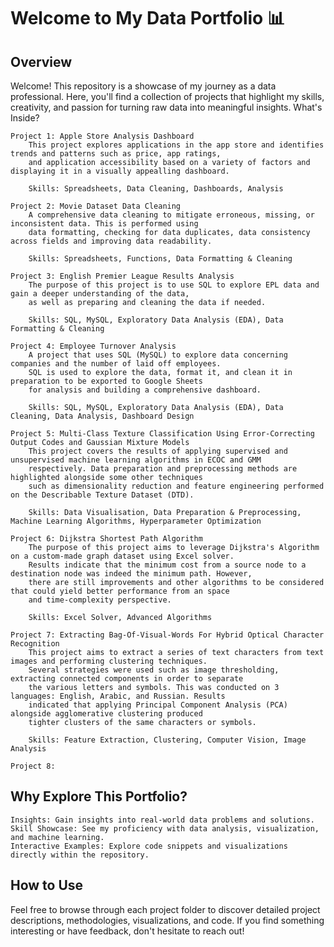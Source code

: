 # Welcome to My Data Portfolio 📊
## Overview

Welcome! This repository is a showcase of my journey as a data professional. Here, you'll find a collection of projects that highlight my skills, creativity, and passion for turning raw data into meaningful insights.
What's Inside?

    Project 1: Apple Store Analysis Dashboard
        This project explores applications in the app store and identifies trends and patterns such as price, app ratings, 
        and application accessibility based on a variety of factors and displaying it in a visually appealling dashboard.
      
        Skills: Spreadsheets, Data Cleaning, Dashboards, Analysis

    Project 2: Movie Dataset Data Cleaning
        A comprehensive data cleaning to mitigate erroneous, missing, or inconsistent data. This is performed using
        data formatting, checking for data duplicates, data consistency across fields and improving data readability.
        
        Skills: Spreadsheets, Functions, Data Formatting & Cleaning

    Project 3: English Premier League Results Analysis
        The purpose of this project is to use SQL to explore EPL data and gain a deeper understanding of the data, 
        as well as preparing and cleaning the data if needed.
        
        Skills: SQL, MySQL, Exploratory Data Analysis (EDA), Data Formatting & Cleaning

    Project 4: Employee Turnover Analysis 
        A project that uses SQL (MySQL) to explore data concerning companies and the number of laid off employees. 
        SQL is used to explore the data, format it, and clean it in preparation to be exported to Google Sheets 
        for analysis and building a comprehensive dashboard.
        
        Skills: SQL, MySQL, Exploratory Data Analysis (EDA), Data Cleaning, Data Analysis, Dashboard Design

    Project 5: Multi-Class Texture Classification Using Error-Correcting Output Codes and Gaussian Mixture Models
        This project covers the results of applying supervised and unsupervised machine learning algorithms in ECOC and GMM 
        respectively. Data preparation and preprocessing methods are highlighted alongside some other techniques
        such as dimensionality reduction and feature engineering performed on the Describable Texture Dataset (DTD).

        Skills: Data Visualisation, Data Preparation & Preprocessing, Machine Learning Algorithms, Hyperparameter Optimization
        
    Project 6: Dijkstra Shortest Path Algorithm 
        The purpose of this project aims to leverage Dijkstra's Algorithm on a custom-made graph dataset using Excel solver. 
        Results indicate that the minimum cost from a source node to a destination node was indeed the minimum path. However,
        there are still improvements and other algorithms to be considered that could yield better performance from an space
        and time-complexity perspective.

        Skills: Excel Solver, Advanced Algorithms
        
    Project 7: Extracting Bag-Of-Visual-Words For Hybrid Optical Character Recognition 
        This project aims to extract a series of text characters from text images and performing clustering techniques. 
        Several strategies were used such as image thresholding, extracting connected components in order to separate 
        the various letters and symbols. This was conducted on 3 languages: English, Arabic, and Russian. Results 
        indicated that applying Principal Component Analysis (PCA) alongside agglomerative clustering produced
        tighter clusters of the same characters or symbols. 

        Skills: Feature Extraction, Clustering, Computer Vision, Image Analysis
        
    Project 8: 


        
## Why Explore This Portfolio?

    Insights: Gain insights into real-world data problems and solutions.
    Skill Showcase: See my proficiency with data analysis, visualization, and machine learning.
    Interactive Examples: Explore code snippets and visualizations directly within the repository.

## How to Use

Feel free to browse through each project folder to discover detailed project descriptions, methodologies, visualizations, and code. If you find something interesting or have feedback, don't hesitate to reach out!
